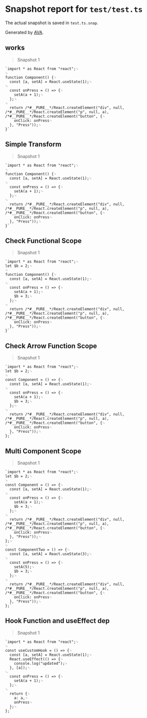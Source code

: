 # Snapshot report for `test/test.ts`

The actual snapshot is saved in `test.ts.snap`.

Generated by [AVA](https://avajs.dev).

## works

> Snapshot 1

    `import * as React from "react";␊
    ␊
    function Component() {␊
      const [a, setA] = React.useState(1);␊
    ␊
      const onPress = () => {␊
        setA(a + 1);␊
      };␊
    ␊
      return /*#__PURE__*/React.createElement("div", null, /*#__PURE__*/React.createElement("p", null, a), /*#__PURE__*/React.createElement("button", {␊
        onClick: onPress␊
      }, "Press"));␊
    }`

## Simple Transform

> Snapshot 1

    `import * as React from "react";␊
    ␊
    function Component() {␊
      const [a, setA] = React.useState(1);␊
    ␊
      const onPress = () => {␊
        setA(a + 1);␊
      };␊
    ␊
      return /*#__PURE__*/React.createElement("div", null, /*#__PURE__*/React.createElement("p", null, a), /*#__PURE__*/React.createElement("button", {␊
        onClick: onPress␊
      }, "Press"));␊
    }`

## Check Functional Scope

> Snapshot 1

    `import * as React from "react";␊
    let $b = 2;␊
    ␊
    function Component() {␊
      const [a, setA] = React.useState(1);␊
    ␊
      const onPress = () => {␊
        setA(a + 1);␊
        $b = 3;␊
      };␊
    ␊
      return /*#__PURE__*/React.createElement("div", null, /*#__PURE__*/React.createElement("p", null, a), /*#__PURE__*/React.createElement("button", {␊
        onClick: onPress␊
      }, "Press"));␊
    }`

## Check Arrow Function Scope

> Snapshot 1

    `import * as React from "react";␊
    let $b = 2;␊
    ␊
    const Component = () => {␊
      const [a, setA] = React.useState(1);␊
    ␊
      const onPress = () => {␊
        setA(a + 1);␊
        $b = 3;␊
      };␊
    ␊
      return /*#__PURE__*/React.createElement("div", null, /*#__PURE__*/React.createElement("p", null, a), /*#__PURE__*/React.createElement("button", {␊
        onClick: onPress␊
      }, "Press"));␊
    };`

## Multi Component Scope

> Snapshot 1

    `import * as React from "react";␊
    let $b = 2;␊
    ␊
    const Component = () => {␊
      const [a, setA] = React.useState(1);␊
    ␊
      const onPress = () => {␊
        setA(a + 1);␊
        $b = 3;␊
      };␊
    ␊
      return /*#__PURE__*/React.createElement("div", null, /*#__PURE__*/React.createElement("p", null, a), /*#__PURE__*/React.createElement("button", {␊
        onClick: onPress␊
      }, "Press"));␊
    };␊
    ␊
    const ComponentTwo = () => {␊
      const [a, setA] = React.useState(3);␊
    ␊
      const onPress = () => {␊
        setA(5);␊
        $b = 3;␊
      };␊
    ␊
      return /*#__PURE__*/React.createElement("div", null, /*#__PURE__*/React.createElement("p", null, a), /*#__PURE__*/React.createElement("button", {␊
        onClick: onPress␊
      }, "Press"));␊
    };`

## Hook Function and useEffect dep

> Snapshot 1

    `import * as React from "react";␊
    ␊
    const useCustomHook = () => {␊
      const [a, setA] = React.useState(1);␊
      React.useEffect(() => {␊
        console.log("updated");␊
      }, [a]);␊
    ␊
      const onPress = () => {␊
        setA(a + 1);␊
      };␊
    ␊
      return {␊
        a: a,␊
        onPress␊
      };␊
    };`
